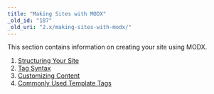 ```yaml
---
title: "Making Sites with MODX"
_old_id: "187"
_old_uri: "2.x/making-sites-with-modx/"
---
```


This section contains information on creating your site using MODX.

1. [Structuring Your Site](making-sites-with-modx/structuring-your-site)
2. [Tag Syntax](making-sites-with-modx/tag-syntax)
3. [Customizing Content](making-sites-with-modx/customizing-content)
4. [Commonly Used Template Tags](making-sites-with-modx/commonly-used-template-tags)